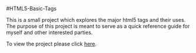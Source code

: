 #HTML5-Basic-Tags

This is a small project which explores the major html5 tags and their uses. The purpose of this project is meant to serve as a quick reference guide for myself and other interested parties.

To view the project please click [here](https://f54vnfg.github.io/HTML5-The-Basics/).
